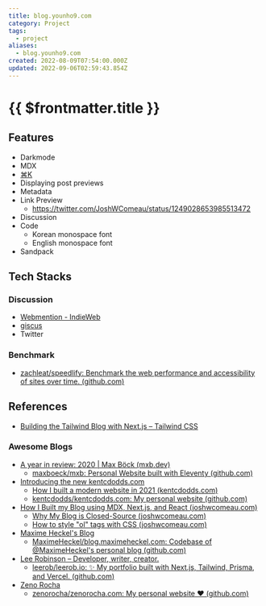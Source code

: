 ```yaml
---
title: blog.younho9.com
category: Project
tags:
  - project
aliases:
  - blog.younho9.com
created: 2022-08-09T07:54:00.000Z
updated: 2022-09-06T02:59:43.854Z
---
```


# {{ $frontmatter.title }}

## Features

- Darkmode
- MDX
- [⌘K](https://github.com/pacocoursey/cmdk)
- Displaying post previews
- Metadata
- Link Preview
  - https://twitter.com/JoshWComeau/status/1249028653985513472
- Discussion
- Code
  - Korean monospace font
  - English monospace font
- Sandpack

## Tech Stacks

### Discussion

- [Webmention - IndieWeb](https://indieweb.org/Webmention)
- [giscus](https://giscus.app/ko)
- Twitter

### Benchmark

- [zachleat/speedlify: Benchmark the web performance and accessibility of sites over time. (github.com)](https://github.com/zachleat/speedlify/)

## References

- [Building the Tailwind Blog with Next.js – Tailwind CSS](https://tailwindcss.com/blog/building-the-tailwind-blog)

### Awesome Blogs

- [A year in review: 2020 | Max Böck (mxb.dev)](https://mxb.dev/blog/year-in-review-2020/)
  - [maxboeck/mxb: Personal Website built with Eleventy (github.com)](https://github.com/maxboeck/mxb)
- [Introducing the new kentcdodds.com](https://kentcdodds.com/blog/introducing-the-new-kentcdodds.com)
  - [How I built a modern website in 2021 (kentcdodds.com)](https://kentcdodds.com/blog/how-i-built-a-modern-website-in-2021)
  - [kentcdodds/kentcdodds.com: My personal website (github.com)](https://github.com/kentcdodds/kentcdodds.com)
- [How I Built my Blog using MDX, Next.js, and React (joshwcomeau.com)](https://www.joshwcomeau.com/blog/how-i-built-my-blog/)
  - [Why My Blog is Closed-Source (joshwcomeau.com)](https://www.joshwcomeau.com/blog/why-my-blog-is-closed-source/)
  - [How to style "ol" tags with CSS (joshwcomeau.com)](https://www.joshwcomeau.com/css/styling-ordered-lists-with-css-counters/)
- [Maxime Heckel's Blog](https://blog.maximeheckel.com/)
  - [MaximeHeckel/blog.maximeheckel.com: Codebase of @MaximeHeckel's personal blog (github.com)](https://github.com/MaximeHeckel/blog.maximeheckel.com)
- [Lee Robinson – Developer, writer, creator.](https://leerob.io/)
  - [leerob/leerob.io: ✨ My portfolio built with Next.js, Tailwind, Prisma, and Vercel. (github.com)](https://github.com/leerob/leerob.io)
- [Zeno Rocha](https://zenorocha.com/)
  - [zenorocha/zenorocha.com: My personal website ❤️ (github.com)](https://github.com/zenorocha/zenorocha.com)
